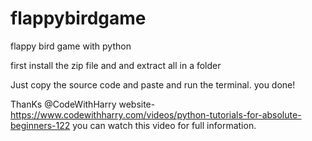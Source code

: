 # flappybirdgame
flappy bird game with python

first install the zip file and and extract all in a folder

Just copy the source code and paste and run the terminal.
you done!

ThanKs @CodeWithHarry
website-https://www.codewithharry.com/videos/python-tutorials-for-absolute-beginners-122
you can watch this video for full information.
